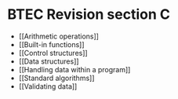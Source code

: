 # BTEC Revision section C
- [[Arithmetic operations]]
- [[Built-in functions]]
- [[Control structures]]
- [[Data structures]]
- [[Handling data within a program]]
- [[Standard algorithms]]
- [[Validating data]]